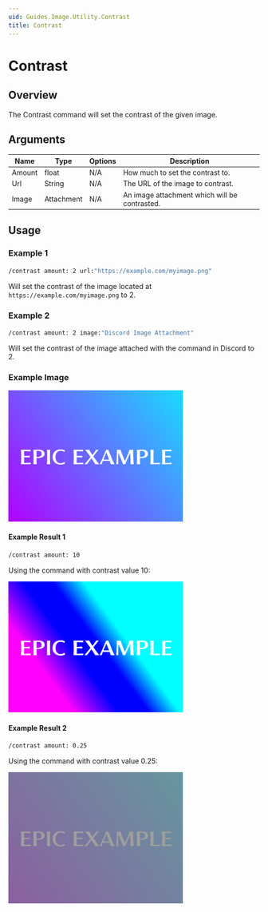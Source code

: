 ```yaml
---
uid: Guides.Image.Utility.Contrast
title: Contrast
---
```


# Contrast
## Overview
The Contrast command will set the contrast of the given image.

## Arguments
| Name        | Type        | Options           | Description                                                                 |
| ----------- | ----------- | ----------------- | --------------------------------------------------------------------------- |
| Amount      | float       | N/A               | How much to set the contrast to.                                            |
| Url         | String      | N/A               | The URL of the image to contrast.                                           |
| Image       | Attachment  | N/A               | An image attachment which will be contrasted.                               |

## Usage

### Example 1
```bash
/contrast amount: 2 url:"https://example.com/myimage.png"
```
Will set the contrast of the image located at `https://example.com/myimage.png` to 2.

### Example 2
```bash
/contrast amount: 2 image:"Discord Image Attachment"
```
Will set the contrast of the image attached with the command in Discord to 2.

### Example Image

<img src="gradient.png" alt="Gradient" style="width:350px;"/>

#### Example Result 1
```bash
/contrast amount: 10
```
Using the command with contrast value 10:

<img src="example1.png" alt="Contrast Example 1" style="width:350px;"/>

#### Example Result 2
```bash
/contrast amount: 0.25
```
Using the command with contrast value 0.25:

<img src="example2.png" alt="Contrast Example 2" style="width:350px;"/>